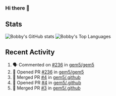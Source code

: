 ### Hi there 👋

## Stats

![Bobby's GitHub stats](https://github-readme-stats.vercel.app/api?username=bobbyrbruce&show_icons=true&theme=responsive&include_all_commits=true&count_private=true&show=reviews)
![Bobby's Top Languages ](https://github-readme-stats.vercel.app/api/top-langs/?username=bobbyrbruce&layout=compact&theme=responsive&count_private=true&langs_count=10)

## Recent Activity

<!--START_SECTION:activity-->
1. 🗣 Commented on [#236](https://github.com/gem5/gem5/pull/236#issuecomment-1696897318) in [gem5/gem5](https://github.com/gem5/gem5)
2. 💪 Opened PR [#236](https://github.com/gem5/gem5/pull/236) in [gem5/gem5](https://github.com/gem5/gem5)
3. 🎉 Merged PR [#4](https://github.com/gem5/.github/pull/4) in [gem5/.github](https://github.com/gem5/.github)
4. 💪 Opened PR [#4](https://github.com/gem5/.github/pull/4) in [gem5/.github](https://github.com/gem5/.github)
5. 🎉 Merged PR [#3](https://github.com/gem5/.github/pull/3) in [gem5/.github](https://github.com/gem5/.github)
<!--END_SECTION:activity-->

<!--
**BobbyRBruce/BobbyRBruce** is a ✨ _special_ ✨ repository because its `README.md` (this file) appears on your GitHub profile.

Here are some ideas to get you started:

- 🔭 I’m currently working on ...
- 🌱 I’m currently learning ...
- 👯 I’m looking to collaborate on ...
- 🤔 I’m looking for help with ...
- 💬 Ask me about ...
- 📫 How to reach me: ...
- 😄 Pronouns: ...
- ⚡ Fun fact: ...
-->
